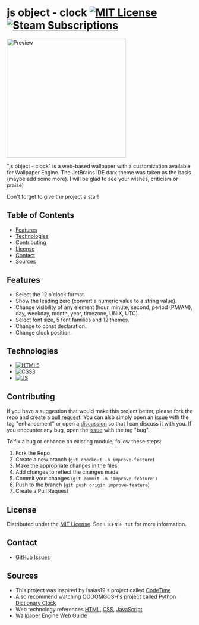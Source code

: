 # js object - clock [![MIT License][license-shield]][license-url] [![Steam Subscriptions][Steam-shield]][Steam-url]

<picture>
  <source srcset="preview.jpg">
  <img src="preview.jpg" alt="Preview" width="320" height="320">
</picture>

"js object - clock" is a web-based wallpaper with a customization available for Wallpaper Engine. The JetBrains IDE dark theme was taken as the basis (maybe add some more).
I will be glad to see your wishes, criticism or praise)

Don't forget to give the project a star!

## Table of Contents

- [Features](#Features)
- [Technologies](#Technologies)
- [Contributing](#Contributing)
- [License](#License)
- [Contact](#Contact)
- [Sources](#Sources)

## Features

- Select the 12 o'clock format.
- Show the leading zero (convert a numeric value to a string value).
- Change visibility of any element (hour, minute, second, period (PM/AM), day, weekday, month, year, timezone, UNIX, UTC).
- Select font size, 5 font families and 12 themes.
- Change to const declaration.
- Change clock position.

## Technologies

- [![HTML5][HTML5-shield]][HTML5-url]
- [![CSS3][CSS3-shield]][CSS3-url]
- [![JS][JS-shield]][JS-url]
<!-- - [![React][React-shield]][React-url] -->

## Contributing

If you have a suggestion that would make this project better, please fork the repo and create a [pull request](https://github.com/unktir/js-object-clock/compare/). You can also simply open an [issue](https://github.com/unktir/js-object-clock/issues/new) with the tag "enhancement" or open a [discussion](https://github.com/unktir/js-object-clock/discussions/new/choose) so that I can discuss it with you. If you encounter any bug, open the [issue](https://github.com/unktir/js-object-clock/issues/new) with the tag "bug".

To fix a bug or enhance an existing module, follow these steps:

1. Fork the Repo
2. Create a new branch (`git checkout -b improve-feature`)
3. Make the appropriate changes in the files
4. Add changes to reflect the changes made
5. Commit your changes (`git commit -m 'Improve feature'`)
6. Push to the branch (`git push origin improve-feature`)
7. Create a Pull Request

## License

Distributed under the [MIT License](LICENSE.txt). See `LICENSE.txt` for more information.

## Contact

- [GitHub Issues](https://github.com/unktir/js-object-clock/issues)

## Sources

- This project was inspired by Isaias19's project called [CodeTime](https://steamcommunity.com/sharedfiles/filedetails/?id=2980088441)
- Also recommend watching OOOOMGOSH's project called [Python Dictionary Clock](https://steamcommunity.com/sharedfiles/filedetails/?id=3007669757)
- Web technology references [HTML](https://developer.mozilla.org/en-US/docs/Web/HTML), [CSS](https://developer.mozilla.org/en-US/docs/Web/CSS), [JavaScript](https://developer.mozilla.org/en-US/docs/Web/JavaScript)
- [Wallpaper Engine Web Guide](https://docs.wallpaperengine.io/en/web/overview.html)

<!-- https://www.markdownguide.org/basic-syntax/#reference-style-links -->

[license-shield]: https://img.shields.io/github/license/unktir/js-object-clock.svg?style=flat-square
[license-url]: https://github.com/unktir/js-object-clock/blob/master/LICENSE.txt
[Steam-shield]: https://img.shields.io/steam/subscriptions/2986163106?style=flat-square&logo=steam
[Steam-url]: https://steamcommunity.com/sharedfiles/filedetails/?id=2986163106
[HTML5-shield]: https://img.shields.io/badge/HTML5-E34F26?style=for-the-badge&logo=html5&logoColor=white
[HTML5-url]: https://html.spec.whatwg.org
[CSS3-shield]: https://img.shields.io/badge/CSS3-1572B6?style=for-the-badge&logo=css3&logoColor=white
[CSS3-url]: https://www.w3.org/TR/CSS/
[JS-shield]: https://img.shields.io/badge/JavaScript-323330?style=for-the-badge&logo=javascript
[JS-url]: https://ecma-international.org
[React-shield]: https://img.shields.io/badge/React-20232A?style=for-the-badge&logo=react
[React-url]: https://reactjs.org/
